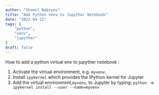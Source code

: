 ```yaml
---
author: "Shamil Nabiyev"
title: "Add Python Venv to Jupyther Notebook"
date: "2022-04-22"
tags: [
    "python",
    "venv",
    "jupyther"
]
draft: false
---
```


How to add a python virtual env to jupyther notebook :

1. Activate the virtual environment, e.g. `myvenv`.
2. Install `ipykernel` which provides the IPython kernel for Jupyter
3. Add the virtual environment,`myvenv`, to Jupyter by typing: `python -m ipykernel install --user --name=myvenv`
